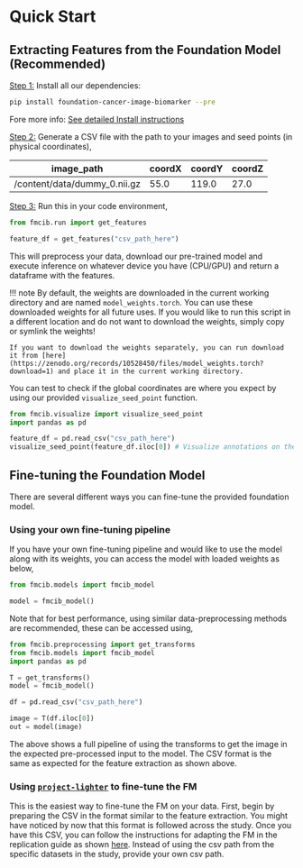 # Quick Start


## Extracting Features from the Foundation Model (Recommended)

<u>Step 1:</u> Install all our dependencies:
```bash
pip install foundation-cancer-image-biomarker --pre
```

Fore more info: [See detailed Install instructions](./installation.md)

<u>Step 2:</u>  Generate a CSV file with the path to your images and seed points (in physical coordinates),

| **image_path**               | **coordX** | **coordY** | **coordZ** |
|------------------------------|------------|------------|------------|
| /content/data/dummy_0.nii.gz | 55.0       | 119.0      | 27.0       |

<u>Step 3:</u>  Run this in your code environment,
```python
from fmcib.run import get_features

feature_df = get_features("csv_path_here")
```

This will preprocess your data, download our pre-trained model and execute inference on whatever device you have (CPU/GPU) and return a dataframe with the features.

!!! note
    By default, the weights are downloaded in the current working directory and are named `model_weights.torch`. You can use these downloaded weights for all future uses. If you would like to run this script in a different location and do not want to download the weights, simply copy or symlink the weights!

    If you want to download the weights separately, you can run download it from [here](https://zenodo.org/records/10528450/files/model_weights.torch?download=1) and place it in the current working directory.

You can test to check if the global coordinates are where you expect by using our provided `visualize_seed_point` function. 
```python
from fmcib.visualize import visualize_seed_point
import pandas as pd

feature_df = pd.read_csv("csv_path_here")
visualize_seed_point(feature_df.iloc[0]) # Visualize annotations on the 0th row. 
```

## Fine-tuning the Foundation Model

There are several different ways you can fine-tune the provided foundation model.

### Using your own fine-tuning pipeline
 If you have your own fine-tuning pipeline and would like to use the model along with its weights, you can access the model with loaded weights as below,

```python
from fmcib.models import fmcib_model 

model = fmcib_model()

```

Note that for best performance, using similar data-preprocessing methods are recommended, these can be accessed using, 

```python
from fmcib.preprocessing import get_transforms
from fmcib.models import fmcib_model
import pandas as pd

T = get_transforms()
model = fmcib_model()

df = pd.read_csv("csv_path_here")

image = T(df.iloc[0])
out = model(image)

```
The above shows a full pipeline of using the transforms to get the image in the expected pre-processed input to the model. The CSV format is the same as expected for the feature extraction as shown above. 


### Using [`project-lighter`]() to fine-tune the FM
This is the easiest way to fine-tune the FM on your data. First, begin by preparing the CSV in the format similar to the feature extraction. You might have noticed by now that this format is followed across the study. Once you have this CSV, you can follow the instructions for adapting the FM in the replication guide as shown [here](../user-guide/fm_adaptation.md). Instead of using the csv path from the specific datasets in the study, provide your own csv path. 
